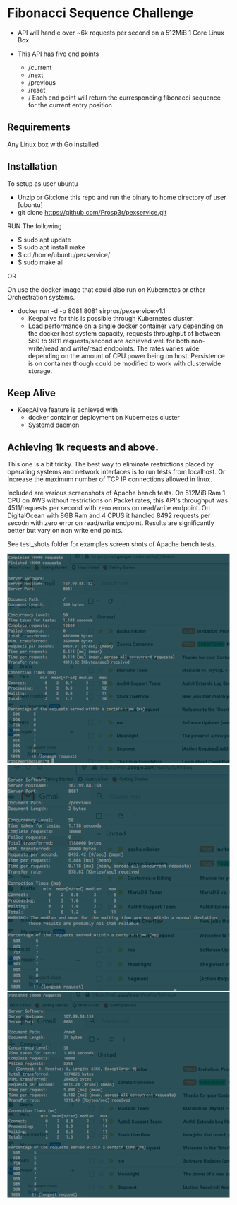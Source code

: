 # Fibonacci Sequence Challenge

* API will handle over ~6k requests per second on a 512MiB 1 Core Linux Box

* This API has five end points
  - /current
  - /next
  - /previous
  - /reset
  - /
  Each end point will return the curresponding fibonacci sequence for the current entry position

## Requirements
Any Linux box with Go installed

## Installation


To setup as user ubuntu

- Unzip or Gitclone this repo and run the binary to home directory of user [ubuntu]
- git clone https://github.com/Prosp3r/pexservice.git

RUN The following
  - $ sudo apt update
  - $ sudo apt install make
  - $ cd /home/ubuntu/pexservice/
  - $ sudo make all

OR

On use the docker image that could also run on Kubernetes or other Orchestration systems.
- docker run -d -p 8081:8081  sirpros/pexservice:v1.1
  - Keepalive for this is possible through Kubernetes cluster.
  - Load performance on a single docker container vary depending on the docker host system capacity, requests throughput of between 560 to 9811 requests/second are achieved well for both non-write/read and write/read endpoints. 
  The rates varies wide depending on the amount of CPU power being on host. 
  Persistence is on container though could be modified to work with clusterwide storage.


## Keep Alive
- KeepAlive feature is achieved with
  - docker container deployment on Kubernetes cluster
  - Systemd daemon 

## Achieving 1k requests and above. 
This one is a bit tricky.
The best way to eliminate restrictions placed by operating systems and network interfaces is to run tests from localhost.
Or Increase the maximum number of TCP IP connections allowed in linux.


Included are various screenshots of Apache bench tests.
On 512MiB Ram 1 CPU on AWS without restrictions on Packet rates, this API's throughput was 4511/requests per second with zero errors on read/write endpoint.
On DigitalOcean with 8GB Ram and 4 CPUS it handled 8492 requests per secodn with zero error on read/write endpoint.
Results are significantly better but vary on non write end points.

See test_shots folder for examples screen shots of Apache bench tests.

![alt text](https://github.com/Prosp3r/pexservice/blob/master/test_shots/Screen%20Shot%202020-09-29%20at%205.34.58%20PM.png)
![alt text](https://github.com/Prosp3r/pexservice/blob/master/test_shots/Screen%20Shot%202020-09-29%20at%205.34.42%20PM.png)
![alt text](https://github.com/Prosp3r/pexservice/blob/master/test_shots/Screen%20Shot%202020-09-29%20at%205.35.32%20PM.png)

